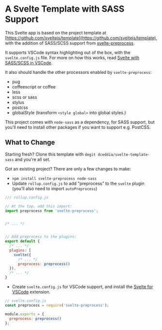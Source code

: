 # A Svelte Template with SASS Support

This Svelte app is based on the project template at [https://github.com/sveltejs/template](https://github.com/sveltejs/template), with the addition of SASS/SCSS support from [svelte-preprocess](https://github.com/kaisermann/svelte-preprocess).

It supports VSCode syntax highlighting out of the box, with the `svelte.config.js` file. For more on how this works, read [Svelte with SASS/SCSS in VSCode](https://daveceddia.com/svelte-with-sass-in-vscode/).

It also should handle the other processors enabled by `svelte-preprocess`:

- pug
- coffeescript or coffee
- less
- scss or sass
- stylus
- postcss
- globalStyle (transform `<style global>` into global styles.)

This project comes with `node-sass` as a dependency, for SASS support, but you'll need to install other packages if you want to support e.g. PostCSS.

## What to Change

Starting fresh? Clone this template with `degit dceddia/svelte-template-sass` and you're all set.

Got an existing project? There are only a few changes to make:

- `npm install svelte-preprocess node-sass`
- Update `rollup.config.js` to add "preprocess" to the `svelte` plugin (you'll also need to import `autoPreprocess`)

```js
/// rollup.config.js

// At the top, add this import:
import preprocess from 'svelte-preprocess';


/* ... */


// Add preprocess to the plugins:
export default {
  /* ... */
  plugins: [
    svelte({
      /* ... */
      preprocess: preprocess()
  }),
  /* ... */
}
```

- Create `svelte.config.js` for VSCode support, and install the [Svelte for VSCode](https://marketplace.visualstudio.com/items?itemName=JamesBirtles.svelte-vscode) extension.

```js
// svelte.config.js
const preprocess = require('svelte-preprocess');

module.exports = {
  preprocess: preprocess()
};
```
